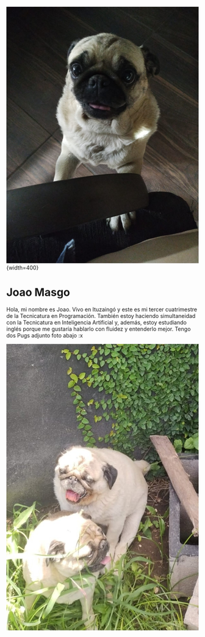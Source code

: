 ![Un perro pug](./assets/Venus.jpg){width=400}

# Joao Masgo
Hola, mi nombre es Joao. Vivo en Ituzaingó y este es mi tercer cuatrimestre de la Tecnicatura en Programación. También estoy haciendo simultaneidad con la Tecnicatura en Inteligencia Artificial y, además, estoy estudiando inglés porque me gustaría hablarlo con fluidez y entenderlo mejor.
Tengo dos Pugs adjunto foto abajo :x

![Dos perros pugs](./assets/RockyYVenus.jpg)